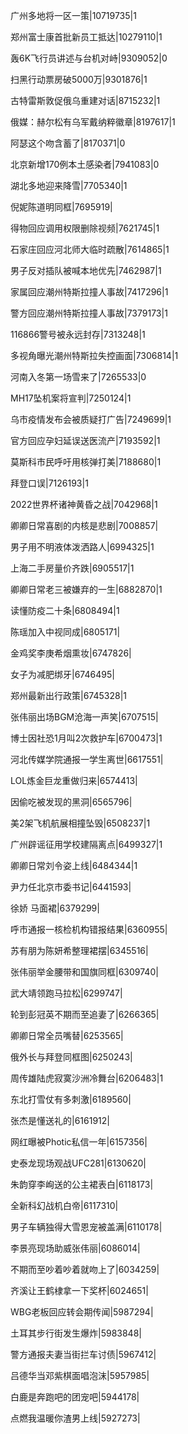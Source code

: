 广州多地将一区一策|10719735|1

郑州富士康首批新员工抵达|10279110|1

轰6K飞行员讲述与台机对峙|9309052|0

扫黑行动票房破5000万|9301876|1

古特雷斯敦促俄乌重建对话|8715232|1

俄媒：赫尔松有乌军戴纳粹徽章|8197617|1

阿瑟这个吻含蓄了|8170371|0

北京新增170例本土感染者|7941083|0

湖北多地迎来降雪|7705340|1

倪妮陈道明同框|7695919|

得物回应调用权限删除视频|7621745|1

石家庄回应河北师大临时疏散|7614865|1

男子反对插队被喊本地优先|7462987|1

家属回应潮州特斯拉撞人事故|7417296|1

警方回应潮州特斯拉撞人事故|7379173|1

116866警号被永远封存|7313248|1

多视角曝光潮州特斯拉失控画面|7306814|1

河南入冬第一场雪来了|7265533|0

MH17坠机案将宣判|7250124|1

乌市疫情发布会被质疑打广告|7249699|1

官方回应孕妇延误送医流产|7193592|1

莫斯科市民呼吁用核弹打美|7188680|1

拜登口误|7126193|1

2022世界杯诸神黄昏之战|7042968|1

卿卿日常喜剧的内核是悲剧|7008857|

男子用不明液体泼洒路人|6994325|1

上海二手房量价齐跌|6905517|1

卿卿日常老三被嫌弃的一生|6882870|1

读懂防疫二十条|6808494|1

陈瑶加入中视同成|6805171|

金鸡奖李庚希烟熏妆|6747826|

女子为减肥绑牙|6746495|

郑州最新出行政策|6745328|1

张伟丽出场BGM沧海一声笑|6707515|

博士因社恐1月叫2次救护车|6700473|1

河北传媒学院通报一学生离世|6617551|

LOL炼金巨龙重做归来|6574413|

因偷吃被发现的黑洞|6565796|

美2架飞机航展相撞坠毁|6508237|1

广州辟谣征用学校建隔离点|6499327|1

卿卿日常刘令姿上线|6484344|1

尹力任北京市委书记|6441593|

徐娇 马面裙|6379299|

呼市通报一核检机构错报结果|6360955|

苏有朋为陈妍希整理裙摆|6345516|

张伟丽举金腰带和国旗同框|6309740|

武大靖领跑马拉松|6299747|

轮到彭冠英不期而至追妻了|6266365|

卿卿日常全员嘴替|6253565|

俄外长与拜登同框图|6250243|

周传雄陆虎寂寞沙洲冷舞台|6206483|1

东北打雪仗有多刺激|6189560|

张杰是懂送礼的|6161912|

网红曝被Photic私信一年|6157356|

史泰龙现场观战UFC281|6130620|

朱韵穿李峋送的公主裙表白|6118173|

全新科幻战机白帝|6117310|

男子车辆独得大雪恩宠被盖满|6110178|

李景亮现场助威张伟丽|6086014|

不期而至吵着吵着就吻上了|6034259|

齐溪让王鹤棣拿一下奖杯|6024651|

WBG老板回应转会期传闻|5987294|

土耳其步行街发生爆炸|5983848|

警方通报夫妻当街拦车讨债|5967412|

吕德华当邓紫棋面唱泡沫|5957985|

白鹿是奔跑吧的团宠吧|5944178|

点燃我温暖你渣男上线|5927273|

